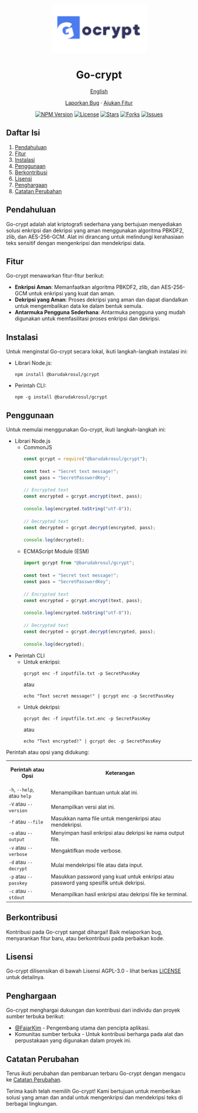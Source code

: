 <div align="center">
  <img src="https://raw.githubusercontent.com/BarudakRosul/go-crypt/master/image/logo.svg" alt="Go-crypt Logo" width="260"/>
  <h1>Go-crypt</h1>
  <p><a href="/docs/README-EN.md">English</a></p>
  <p><a href="https://github.com/BarudakRosul/go-crypt/issues/new?assignees=&labels=bug&projects=&template=bug_report.yml">Laporkan Bug</a> · <a href="https://github.com/BarudakRosul/go-crypt/issues/new?assignees=&labels=enhancement&projects=&template=feature_request.yml">Ajukan Fitur</a></p>
  <p>
    <a href="https://www.npmjs.com/package/@barudakrosul/gcrypt"><img src="https://img.shields.io/npm/v/@barudakrosul/gcrypt" alt="NPM Version"/></a>
    <a href="/LICENSE"><img src="https://img.shields.io/github/license/BarudakRosul/go-crypt" alt="License"/></a>
    <a href="https://github.com/BarudakRosul/go-crypt/stargazers"><img src="https://img.shields.io/github/stars/BarudakRosul/go-crypt?style=flat" alt="Stars"/></a>
    <a href="https://github.com/BarudakRosul/go-crypt/network/members"><img src="https://img.shields.io/github/forks/BarudakRosul/go-crypt?style=flat" alt="Forks"/></a>
    <a href="https://github.com/BarudakRosul/go-crypt/issues"><img src="https://img.shields.io/github/issues/BarudakRosul/go-crypt" alt="Issues"/></a>
  </p>
</div>

## Daftar Isi

1. [Pendahuluan](#pendahuluan)
2. [Fitur](#fitur)
3. [Instalasi](#instalasi)
4. [Penggunaan](#penggunaan)
5. [Berkontribusi](#berkontribusi)
6. [Lisensi](#lisensi)
7. [Penghargaan](#penghargaan)
8. [Catatan Perubahan](#catatan-perubahan)

## Pendahuluan

Go-crypt adalah alat kriptografi sederhana yang bertujuan menyediakan solusi enkripsi dan dekripsi yang aman menggunakan algoritma PBKDF2, zlib, dan AES-256-GCM. Alat ini dirancang untuk melindungi kerahasiaan teks sensitif dengan mengenkripsi dan mendekripsi data.

## Fitur

Go-crypt menawarkan fitur-fitur berikut:

- **Enkripsi Aman**: Memanfaatkan algoritma PBKDF2, zlib, dan AES-256-GCM untuk enkripsi yang kuat dan aman.
- **Dekripsi yang Aman**: Proses dekripsi yang aman dan dapat diandalkan untuk mengembalikan data ke dalam bentuk semula.
- **Antarmuka Pengguna Sederhana**: Antarmuka pengguna yang mudah digunakan untuk memfasilitasi proses enkripsi dan dekripsi.

## Instalasi

Untuk menginstal Go-crypt secara lokal, ikuti langkah-langkah instalasi ini:

- Librari Node.js:

   ```shell
   npm install @barudakrosul/gcrypt
   ```

- Perintah CLI:

   ```shell
   npm -g install @barudakrosul/gcrypt
   ```

## Penggunaan

Untuk memulai menggunakan Go-crypt, ikuti langkah-langkah ini:

- Librari Node.js
  - CommonJS
    ```javascript
    const gcrypt = require("@barudakrosul/gcrypt");

    const text = "Secret text message!";
    const pass = "SecretPasswordKey";

    // Encrypted text
    const encrypted = gcrypt.encrypt(text, pass);

    console.log(encrypted.toString("utf-8"));

    // Decrypted text
    const decrypted = gcrypt.decrypt(encrypted, pass);

    console.log(decrypted);
    ```
  - ECMAScript Module (ESM)
    ```javascript
    import gcrypt from "@barudakrosul/gcrypt";

    const text = "Secret text message!";
    const pass = "SecretPasswordKey";

    // Encrypted text
    const encrypted = gcrypt.encrypt(text, pass);

    console.log(encrypted.toString("utf-8"));

    // Decrypted text
    const decrypted = gcrypt.decrypt(encrypted, pass);

    console.log(decrypted);
    ```
- Perintah CLI
  - Untuk enkripsi:
    ```shell
    gcrypt enc -f inputfile.txt -p SecretPassKey
    ```
    atau
    ```shell
    echo "Text secret message!" | gcrypt enc -p SecretPassKey
    ```
  - Untuk dekripsi:
    ```shell
    gcrypt dec -f inputfile.txt.enc -p SecretPassKey
    ```
    atau
    ```shell
    echo "Text encrypted!" | gcrypt dec -p SecretPassKey
    ```

Perintah atau opsi yang didukung:

<table>
  <tr>
    <td><p align="center"><b>Perintah atau Opsi</b></p></td>
    <td><p align="center"><b>Keterangan</b></p></td>
  </tr>
  <tr>
    <td><code>-h</code>, <code>--help</code>, atau <code>help</code></td>
    <td>Menampilkan bantuan untuk alat ini.</td>
  </tr>
  <tr>
    <td><code>-V</code> atau <code>--version</code></td>
    <td>Menampilkan versi alat ini.</td>
  </tr>
  <tr>
    <td><code>-f</code> atau <code>--file</code></td>
    <td>Masukkan nama file untuk mengenkripsi atau mendekripsi.</td>
  </tr>
  <tr>
    <td><code>-o</code> atau <code>--output</code></td>
    <td>Menyimpan hasil enkripsi atau dekripsi ke nama output file.</td>
  </tr>
  <tr>
    <td><code>-v</code> atau <code>--verbose</code></td>
    <td>Mengaktifkan mode verbose.</td>
  </tr>
  <tr>
    <td><code>-d</code> atau <code>--decrypt</code></td>
    <td>Mulai mendekripsi file atau data input.</td>
  </tr>
  <tr>
    <td><code>-p</code> atau <code>--passkey</code></td>
    <td>Masukkan password yang kuat untuk enkripsi atau password yang spesifik untuk dekripsi.</td>
  </tr>
  <tr>
    <td><code>-c</code> atau <code>--stdout</code></td>
    <td>Menampilkan hasil enkripsi atau dekripsi file ke terminal.</td>
  </tr>
</table>

## Berkontribusi

Kontribusi pada Go-crypt sangat dihargai! Baik melaporkan bug, menyarankan fitur baru, atau berkontribusi pada perbaikan kode.

## Lisensi

Go-crypt dilisensikan di bawah Lisensi AGPL-3.0 - lihat berkas [LICENSE](/LICENSE) untuk detailnya.

## Penghargaan

Go-crypt menghargai dukungan dan kontribusi dari individu dan proyek sumber terbuka berikut:

- [@FajarKim](https://github.com/FajarKim) - Pengembang utama dan pencipta aplikasi.
- Komunitas sumber terbuka - Untuk kontribusi berharga pada alat dan perpustakaan yang digunakan dalam proyek ini.

## Catatan Perubahan

Terus ikuti perubahan dan pembaruan terbaru Go-crypt dengan mengacu ke [Catatan Perubahan](https://github.com/BarudakRosul/go-crypt/releases).

Terima kasih telah memilih Go-crypt! Kami bertujuan untuk memberikan solusi yang aman dan andal untuk mengenkripsi dan mendekripsi teks di berbagai lingkungan.
